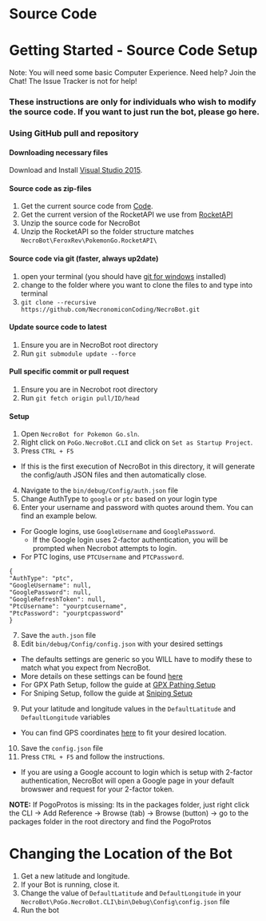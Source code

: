 # Source Code

# Getting Started - Source Code Setup
Note: You will need some basic Computer Experience. Need help? Join the Chat! The Issue Tracker is not for help!

### These instructions are only for individuals who wish to modify the source code. If you want to just run the bot, please go here.

### Using GitHub pull and repository

#### Downloading necessary files

Download and Install [Visual Studio 2015](https://go.microsoft.com/fwlink/?LinkId=691978&clcid=0x409).

#### Source code as zip-files

1.  Get the current source code from [Code](https://github.com/NecronomiconCoding/NecroBot/archive/master.zip).
2.  Get the current version of the RocketAPI we use from [RocketAPI](https://github.com/NecronomiconCoding/NecroBot-Rocket-API/archive/master.zip)
3.  Unzip the source code for NecroBot
4.  Unzip the RocketAPI so the folder structure matches `NecroBot\FeroxRev\PokemonGo.RocketAPI\`

#### Source code via git (faster, always up2date)

1.  open your terminal (you should have [git for windows](https://git-for-windows.github.io/) installed)
2.  change to the folder where you want to clone the files to and type into terminal
3.  `git clone --recursive https://github.com/NecronomiconCoding/NecroBot.git`

#### Update source code to latest

1.  Ensure you are in NecroBot root directory
2.  Run `git submodule update --force`

#### Pull specific commit or pull request

1.  Ensure you are in Necrobot root directory
2.  Run `git fetch origin pull/ID/head`

#### Setup

1.  Open `NecroBot for Pokemon Go.sln`.
2.  Right click on `PoGo.NecroBot.CLI` and click on `Set as Startup Project`.
3.  Press `CTRL + F5`
  * If this is the first execution of NecroBot in this directory, it will generate the config/auth JSON files and then automatically close.
4.  Navigate to the `bin/debug/Config/auth.json` file
5.  Change AuthType to `google` or `ptc` based on your login type
6.  Enter your username and password with quotes around them. You can find an example below.
  * For Google logins, use `GoogleUsername` and `GooglePassword`.
     * If the Google login uses 2-factor authentication, you will be prompted when Necrobot attempts to login.
  * For PTC logins, use `PTCUsername` and `PTCPassword`.
```
{
"AuthType": "ptc",
"GoogleUsername": null,
"GooglePassword": null,
"GoogleRefreshToken": null,
"PtcUsername": "yourptcusername",
"PtcPassword": "yourptcpassword"
}
```
7. Save the `auth.json` file
8.  Edit `bin/debug/Config/config.json` with your desired settings
  * The defaults settings are generic so you WILL have to modify these to match what you expect from NecroBot.
  * More details on these settings can be found [here](https://github.com/DNA64/NecroBotWiki/blob/master/config.md)
  * For GPX Path Setup, follow the guide at [GPX Pathing Setup](https://github.com/DNA64/NecroBotWiki/blob/master/GPX-Pathing-Setup.md)
  * For Sniping Setup, follow the guide at [Sniping Setup](https://github.com/DNA64/NecroBotWiki/blob/master/Sniping-Setup.md)
9.  Put your latitude and longitude values in the `DefaultLatitude` and `DefaultLongitude` variables
  * You can find GPS coordinates [here](http://mondeca.com/index.php/en/any-place-en) to fit your desired location.
10. Save the `config.json` file
11. Press `CTRL + F5` and follow the instructions.
  * If you are using a Google account to login which is setup with 2-factor authentication, NecroBot will open a Google page in your default browswer and request for your 2-factor token.

**NOTE:** If PogoProtos is missing: Its in the packages folder, just right click the CLI -> Add Reference -> Browse (tab) -> Browse (button) -> go to the packages folder in the root directory and find the PogoProtos

# Changing the Location of the Bot

1.  Get a new latitude and longitude.
2.  If your Bot is running, close it.
3.  Change the value of `DefaultLatitude` and `DefaultLongitude` in your `NecroBot\PoGo.NecroBot.CLI\bin\Debug\Config\config.json` file
4.  Run the bot
